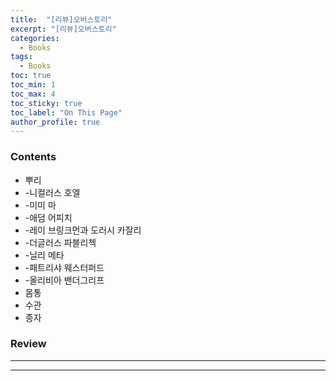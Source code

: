 ```yaml
---
title:  "[리뷰]오버스토리"
excerpt: "[리뷰]오버스토리"
categories:
  - Books
tags:
  - Books
toc: true
toc_min: 1
toc_max: 4
toc_sticky: true
toc_label: "On This Page"
author_profile: true
---
```


### Contents

* 뿌리
* -니컬러스 호엘
* -미미 마
* -애덤 어피치
* -레이 브링크먼과 도러시 카잘리
* -더글러스 파블리첵
* -닐리 메타
* -패트리샤 웨스터퍼드
* -올리비아 밴더그리프
* 몸통
* 수관
* 종자

### Review
---
---